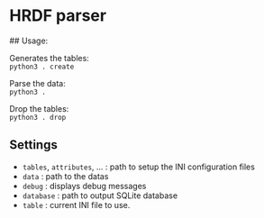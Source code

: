 # HRDF parser 

## Usage: 

Generates the tables:  
`python3 . create`

Parse the data:  
`python3 .`

Drop the tables:  
`python3 . drop`

## Settings

- `tables`, `attributes`, ... : path to setup the INI configuration files
- `data` : path to the datas
- `debug` : displays debug messages
- `database` : path to output SQLite database
- `table` : current INI file to use. 
